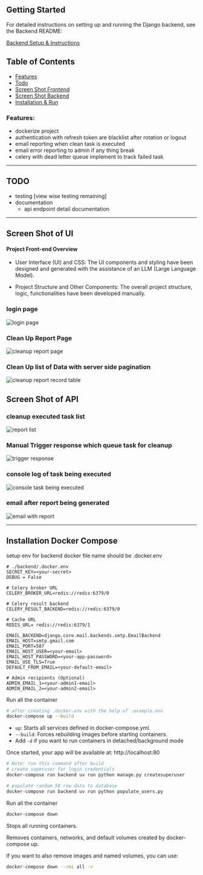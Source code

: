 ## Getting Started

For detailed instructions on setting up and running the Django backend, see the Backend README:

[Backend Setup & Instructions](backend/README.md)

## Table of Contents

- [Features](#features)
- [Todo](#todo)
- [Screen Shot Frontend](#screen-shot-of-ui)
- [Screen Shot Backend](#screen-shot-of-api)
- [Installation & Run](#installation-docker-compose)


### Features:
- dockerize project
- authentication with refresh token are blacklist after rotation or logout
- email reporting when clean task is executed
- email error reporting to admin if any thing break
- celery with dead letter queue implement to track failed task  


---

## TODO

- testing [view wise testing remaining]
- documentation
    - api endpoint detail documentation

---

## Screen Shot of UI
#### Project Front-end Overview

- User Interface (UI) and CSS: The UI components and styling have been designed and generated with the assistance of an LLM (Large Language Model).

- Project Structure and Other Components: The overall project structure, logic, functionalities have been developed manually.


### login page
![login page](./screenshot/frontend_login.png)

### Clean Up Report Page
![cleanup report page](./screenshot/report_latest.png)

### Clean Up list of Data with server side pagination
![cleanup report record table](./screenshot/list_previous_run_report.png)

## Screen Shot of API
### cleanup executed task list
![report list](./screenshot/report_list.png)

### Manual Trigger response which queue task for cleanup
![trigger response](./screenshot/trigger_response.png)

### console log of task being executed
![console task being executed](./screenshot/console_for_task_being_executed.png)

### email after report being generated
![email with report](./screenshot/email_report.png)

---

## Installation Docker Compose
setup env for backend docker file name should be .docker.env
```env
# ./backend/.docker.env
SECRET_KEY=<your-secret>
DEBUG = False

# Celery broker URL
CELERY_BROKER_URL=redis://redis:6379/0

# Celery result backend
CELERY_RESULT_BACKEND=redis://redis:6379/0

# Cache URL
REDIS_URL= redis://redis:6379/1

EMAIL_BACKEND=django.core.mail.backends.smtp.EmailBackend
EMAIL_HOST=smtp.gmail.com
EMAIL_PORT=587
EMAIL_HOST_USER=<your-email>
EMAIL_HOST_PASSWORD=<your-app-password>
EMAIL_USE_TLS=True
DEFAULT_FROM_EMAIL=<your-default-email>

# Admin recipients (Optional)
ADMIN_EMAIL_1=<your-admin1-email>
ADMIN_EMAIL_2=<your-admin2-email>
```

Run all the container
```bash
# after creating .docker.env with the help of .example.env
docker-compose up --build
```
- ```up```: Starts all services defined in docker-compose.yml.
- ```--build```: Forces rebuilding images before starting containers.
- Add ```-d``` if you want to run containers in detached/background mode

Once started, your app will be available at:
http://localhost:80

```bash
# Note: run this command after build
# create superuser for login credentials 
docker-compose run backend uv run python manage.py createsuperuser

# populate random 50 row data to database
docker-compose run backend uv run python populate_users.py
```

Run all the container
```bash
docker-compose down
```
Stops all running containers.

Removes containers, networks, and default volumes created by docker-compose up.

If you want to also remove images and named volumes, you can use:
```bash
docker-compose down --rmi all -v
```


